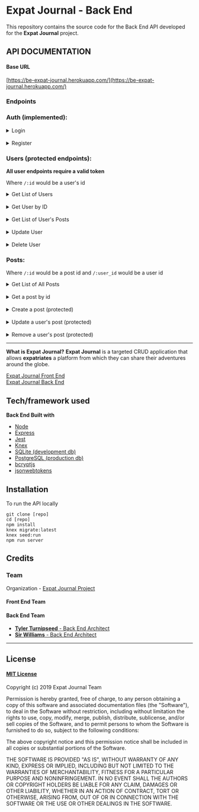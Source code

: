 # Expat Journal - Back End

This repository contains the source code for the Back End API developed for the **Expat Journal** project.

## API DOCUMENTATION

#### Base URL

[https://be-expat-journal.herokuapp.com/](https://be-expat-journal.herokuapp.com/)

### Endpoints

### Auth (implemented):

<details>
<summary>Login</summary>

- POST Request - `/api/auth/login`
  - username & password required for login
  - sends back success message, user object and auth token

Expects a JSON object from client:

```
{
  "username": "super_user123"
  "password": "super_password48"
}
```

Successful login should return:

```
{
  "message": "Login was successful",
  "user": {
    "id": 25
    "fname": "Example",
    "lname": "User",
    "username": "super_user123"
  }
  "token": "eyJhbGciOiJIUzI1NiIsInR5cCI6IkpXVCJ9.eyJzdWIiOiIyNSIsInVzZXJuYW1lIjoic3VwZXJfdXNlcjEyMyJ9.l7W76ELVDr0Y0QrU086wrpj8aT0j6XMcA6-uXKX8fBE"
}
```

</details>
<br>
<details>
<summary>Register</summary>

- POST Request - `/api/auth/register`
  - requires `fname`, `lname`, `email`, `username`, `password`
  - sends back sucess message, user object and auth token

Expects a JSON object from client:

```
{
  "fname": "Example",
  "lname": "User",
  "email": "user@example.com",
  "username": "super_user123"
  "password": "super_password48"
}
```

Successful registration should return a JSON object w/ web token:

```
{
  "message": "Registration was successful",
  "user": {
    "id": 25
    "fname": "Example",
    "lname": "User",
    "username": "super_user123"
  }
  "token": "eyJhbGciOiJIUzI1NiIsInR5cCI6IkpXVCJ9.eyJzdWIiOiIyNSIsInVzZXJuYW1lIjoic3VwZXJfdXNlcjEyMyJ9.l7W76ELVDr0Y0QrU086wrpj8aT0j6XMcA6-uXKX8fBE"
}
```

</details>

### Users (protected endpoints):

**All user endpoints require a valid token**

Where `/:id` would be a user's id

<details>
<summary>Get List of Users</summary>

- GET Request - `/api/users`
  - requires a valid webtoken

Successful request should return a list of users:

```
[
  {
    "id": 1,
    "fname": "Asa",
    "lname": "Beahan",
    "username": "Gavin.Feil22"
  },
  {
    "id": 2,
    "fname": "Queen",
    "lname": "Hettinger",
    "username": "Dakota42"
  },
  {
    "id": 3,
    "fname": "Rubie",
    "lname": "Schuppe",
    "username": "Deshaun_Corkery"
  }
]
```

</details>
<br>
<details>
<summary>Get User by ID</summary>

- GET Request - `/api/users/:id`
  - requires a valid webtoken

Successful request should return a single user:

```
{
  "id": 2,
  "fname": "Queen",
  "lname": "Hettinger",
  "username": "Dakota42"
}
```

</details>
<br>
<details>
<summary>Get List of User's Posts</summary>

- GET Request - `/api/users/:id/posts`
  - requires a valid webtoken

Successful request should return a list of user's posts:

```
[
  {
    "fname": "Asa",
    "username": "Gavin.Feil22",
    "user_id": 1,
    "title": "facere nobis dicta",
    "city": "West Priscilla",
    "country": "Austria",
    "content": "Nulla deserunt qui et voluptatibus cupiditate omnis velit. Soluta necessitatibus numquam perspiciatis maxime reiciendis molestias atque eius. Est aliquid repudiandae. Laudantium est sit architecto sit laudantium vero impedit sunt. Est qui pariatur illo reiciendis dolorem quam amet est. Facere ad ut qui rerum.",
    "imageURL": "https://picsum.photos/id/1006/300/300",
    "created_at": "2019-09-25T02:45:28.875Z",
    "updated_at": "2019-09-25T02:45:28.875Z"
  },
  {
    "fname": "Asa",
    "username": "Gavin.Feil22",
    "user_id": 1,
    "title": "est voluptas et",
    "city": "Dachmouth",
    "country": "Rwanda",
    "content": "Rerum ut est illo. Qui molestias et magnam sequi. Quisquam dolor modi eum quas a asperiores vel quos.",
    "imageURL": "https://picsum.photos/id/1011/300/300",
    "created_at": "2019-09-25T02:45:28.875Z",
    "updated_at": "2019-09-25T02:45:28.875Z"
  }
]
```

</details>
<br>
<details>
<summary>Update User</summary>

- PUT Request - `/api/users/:id`
  - requires a valid webtoken
  - a specific user can only update their own user info
  - requires a changes object containing the changes you wish to make

Example JSON User Object:

```
{
  "fname": "John",
  "lname": "Doe",
  "email": "jdoe@example.com"
  "username": "johndoe23"
}
```

Example Changes Object:

```
{
  "fname": "Jane",
  "username": "janedoe24"
}
```

Successful Update should return a JSON Object:

```
{
  "message": "User successfully updated",
  "user": {
    "id": 26,
    "fname": "Jane",
    "lname": "Doe",
    "username": "janedoe24"
  }
}
```

</details>
<br>
<details>
<summary>Delete User</summary>

- DELETE Request - `/api/users`
  - requires a valid webtoken
  - a specific user can only delete themselves

Successful Delete should return a JSON Object:

```
{
  "message": "User successfully deleted",
  "deleted": true
}
```

</details>

### Posts:

Where `/:id` would be a post id and `/:user_id` would be a user id

<details>
<summary>Get List of All Posts</summary>

- GET Request - `/api/posts/`

Successful GET request should return a list of all posts

```
[
  {
    "id": 1,
    "date": 1568383863360,
    "user_id": 4,
    "title": "repellat et odit",
    "city": "Hartmannland",
    "country": "Kuwait",
    "content": "Quis maxime ea debitis et adipisci et amet qui. Optio et quas cum. Rem et dolor maiores aut tempora esse rem voluptas.",
    "imageURL": "https://picsum.photos/id/0/300/300",
    "created_at": "2019-09-26 01:05:46",
    "updated_at": "2019-09-26 01:05:46"
  },
  {
    "id": 2,
    "date": 1556530555012,
    "user_id": 6,
    "title": "et voluptas aut",
    "city": "West Muhammad",
    "country": "Saint Martin",
    "content": "Rerum laboriosam voluptatum inventore ut in autem aut. Esse similique voluptatum blanditiis sit nihil excepturi rerum reiciendis. Vel commodi ab unde ratione eligendi deleniti. Est excepturi nihil doloremque in numquam vel ut nulla. Fugit aut repellat.",
    "imageURL": "https://picsum.photos/id/1/300/300",
    "created_at": "2019-09-26 01:05:46",
    "updated_at": "2019-09-26 01:05:46"
  },
  {
    "id": 3,
    "date": 1551697867833,
    "user_id": 18,
    "title": "repellat et non",
    "city": "South Keelyfurt",
    "country": "Lesotho",
    "content": "Unde doloremque impedit voluptatem quisquam dicta. Est quia corrupti delectus quidem magni aspernatur. Nobis deleniti aut voluptatibus non modi nam.",
    "imageURL": "https://picsum.photos/id/10/300/300",
    "created_at": "2019-09-26 01:05:46",
    "updated_at": "2019-09-26 01:05:46"
  }
]
```

</details>
<br>
<details>
<summary>Get a post by id</summary>

- GET Request - `/api/posts/:id`
  - requires a post id passed into the endpoint url

Successful GET request should return a single post

```
// example response from valid GET request to '/api/posts/45'
{
  "id": 45,
  "date": 1550449805777,
  "user_id": 11,
  "title": "illo explicabo voluptatem",
  "city": "New Penelopemouth",
  "country": "Mayotte",
  "content": "Aut omnis asperiores hic quae illum laborum quia dignissimos quaerat. Omnis quia eligendi. Iure porro consequuntur illo omnis at ut illum. Voluptas dolores ut saepe maxime porro atque doloremque. Id velit non error.",
  "imageURL": "https://picsum.photos/id/1040/300/300",
  "created_at": "2019-09-26 01:05:46",
  "updated_at": "2019-09-26 01:05:46"
}
```

</details>
<br>
<details>
<summary>Create a post (protected)</summary>

- PUT Request - `/api/posts/`
  - requires valid web token
  - id stored in token must match the user_id from the sent post object
  - following fields are required: `user_id`, `title`, `content`

Example post object sent to api endpoint

```
{
	"title": "Test Post",
	"date": null,
	"city": "Avon",
	"country": "United States",
	"content": "Test Content",
	"imageURL": "http://picture.com",
	"user_id": 26
}
```

Successful POST request should return a JSON object with a success "message" and "post" that contains the newly created post

```
{
  "message": "Post successfully created",
  "post": {
    "id": 55,
    "date": null,
    "user_id": 26,
    "title": "Test Post",
    "city": "Avon",
    "country": "United States",
    "content": "Test Content",
    "imageURL": "http://picture.com",
    "created_at": "2019-09-26 01:20:50",
    "updated_at": "2019-09-26 01:20:50"
  }
}
```

</details>
<br>
<details>
<summary>Update a user's post (protected)</summary>

- PUT Request - `/api/posts/:id`
  - requires a valid webtoken
  - requires a `user_id` in the changes object for validation purposes
  - id stored in token must match the user_id from the sent post changes object
  - requires a changes object containing the changes you wish to make

Example post object to be changed

```
{
  "id": 55,
  "date": null,
  "user_id": 26,
  "title": "Test Post",
  "city": "Avon",
  "country": "United States",
  "content": "Test Content",
  "imageURL": "http://picture.com",
  "created_at": "2019-09-26 01:20:50",
  "updated_at": "2019-09-26 01:20:50"
}
```

Example Changes Object:

```
{
	"title": "Updated Test Post",
	"date": null,
	"city": "Plainfield",
	"country": "United States",
	"content": "Updated Test Content",
	"user_id": 26
}
```

Successful PUT request should return a JSON object with a success "message" and "post" that contains the newly updated post

```
// example response from valid PUT request to '/api/posts/55'
{
  "message": "Post successfully updated",
  "post": {
    "id": 55,
    "date": null,
    "user_id": 26,
    "title": "Updated Test Post",
    "city": "Plainfield",
    "country": "United States",
    "content": "Updated Test Content",
    "imageURL": "http://picture.com",
    "created_at": "2019-09-26 01:20:50",
    "updated_at": "2019-09-26 01:20:50"
  }
}
```

</details>
<br>
<details>
<summary>Remove a user's post (protected)</summary>

- DELETE Request - `/api/posts/:id/user/:user_id`
  - requires a valid webtoken
  - requires a post `id` and `user_id` in the endpoint url
  - id stored in token must match the user_id from the url parameter

Successful DELETE request should return a JSON object

```
// example response from valid DELETE request to '/api/posts/55/user/26'
{
  "message": "Post was successfully deleted",
  "deleted": true
}
```

</details>

---

**What is Expat Journal?**
**Expat Journal** is a targeted CRUD application that allows **expatriates** a platform from which they can share their adventures around the globe.

[Expat Journal Front End](https://github.com/Build-Week-Expat-Journal-Sept-19/Front-End)
<br />
[Expat Journal Back End](https://github.com/Build-Week-Expat-Journal-Sept-19/Back-End)

## Tech/framework used

<b>Back End Built with</b>

- [Node](https://nodejs.org/)
- [Express](https://expressjs.com/)
- [Jest](https://jestjs.io/)
- [Knex](http://knexjs.org/)
- [SQLite (development db)](https://www.sqlite.org/index.html)
- [PostgreSQL (production db)](https://www.postgresql.org/)
- [bcryptjs](https://github.com/dcodeIO/bcrypt.js#readme)
- [jsonwebtokens](https://github.com/auth0/node-jsonwebtoken#readme)

## Installation

To run the API locally

```
git clone [repo]
cd [repo]
npm install
knex migrate:latest
knex seed:run
npm run server
```

## Credits

### Team

Organization - [Expat Journal Project](https://github.com/Build-Week-Expat-Journal-Sept-19)

#### Front End Team

#### Back End Team

- [**Tyler Turnipseed** - Back End Architect](https://github.com/techturnip)
- [**Sir Williams** - Back End Architect](https://github.com/Sir-Williams)

---

## License

#### [MIT License](https://choosealicense.com/licenses/mit/)

Copyright (c) 2019 Expat Journal Team

Permission is hereby granted, free of charge, to any person obtaining a copy
of this software and associated documentation files (the "Software"), to deal
in the Software without restriction, including without limitation the rights
to use, copy, modify, merge, publish, distribute, sublicense, and/or sell
copies of the Software, and to permit persons to whom the Software is
furnished to do so, subject to the following conditions:

The above copyright notice and this permission notice shall be included in all
copies or substantial portions of the Software.

THE SOFTWARE IS PROVIDED "AS IS", WITHOUT WARRANTY OF ANY KIND, EXPRESS OR
IMPLIED, INCLUDING BUT NOT LIMITED TO THE WARRANTIES OF MERCHANTABILITY,
FITNESS FOR A PARTICULAR PURPOSE AND NONINFRINGEMENT. IN NO EVENT SHALL THE
AUTHORS OR COPYRIGHT HOLDERS BE LIABLE FOR ANY CLAIM, DAMAGES OR OTHER
LIABILITY, WHETHER IN AN ACTION OF CONTRACT, TORT OR OTHERWISE, ARISING FROM,
OUT OF OR IN CONNECTION WITH THE SOFTWARE OR THE USE OR OTHER DEALINGS IN THE
SOFTWARE.
